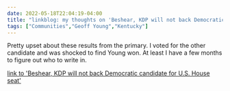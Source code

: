 ---date: 2022-05-18T22:04:19-04:00title: "linkblog: my thoughts on 'Beshear, KDP will not back Democratic candidate for U.S. House seat'"tags: ["Communities","Geoff Young","Kentucky"]---Pretty upset about these results from the primary. I voted for the other candidate and was shocked to find Young won. At least I have a few months to figure out who to write in. [link to 'Beshear, KDP will not back Democratic candidate for U.S. House seat'](https://www.lex18.com/news/no-beshear-kdp-will-not-back-democratic-candidate-for-u-s-house-seat)